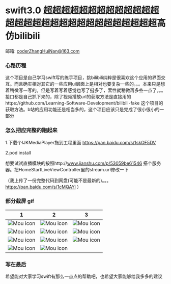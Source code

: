 # swift3.0 超超超超超超超超超超超超超超超超超超超超超超超超超超超超超超高仿bilibili

邮箱: coderZhangHuiNan@163.com

### 心路历程
这个项目是自己学习swift写的练手项目，挑bilibili纯粹是很喜欢这个应用的界面交互。而且确实相对其它的一些应用ui层面上是相对也要复杂一些的。。。本来只是想着稍微写一写的。但是写着写着感觉也写了挺多了，索性就稍微再多些一点了。。。接口都是自己抓下来的，除了视频播放url的获取方法是直接用的https://github.com/Learning-Software-Development/bilibili-fake 这个项目的获取方法。b站的应用功能还是相当多的，这个项目应该只是完成了很小很小的一部分

### 怎么把应完整的跑起来
1.下载个IJKMediaPlayer拖到工程里面 https://pan.baidu.com/s/1skOF5DV 

2.pod install

想要试试直播模块的按照http://www.jianshu.com/p/53059be61546 搭个服务器。把HomeStartLiveViewController里的stream.url修改一下

（我上传了一份完整代码到网盘(可能不是最新的)。。。https://pan.baidu.com/s/1cMQAYi ）

### 部分截屏 gif
1 | 2 | 3
-------------|-------------|-------------
![Mou icon](https://github.com/zhnnnnn/zhnbilibili/blob/master/gifs/gif1.gif) | ![Mou icon](https://github.com/zhnnnnn/zhnbilibili/blob/master/gifs/gif2.gif) | ![Mou icon](https://github.com/zhnnnnn/zhnbilibili/blob/master/gifs/gif3.gif) 
![Mou icon](https://github.com/zhnnnnn/zhnbilibili/blob/master/gifs/gif4.gif) | ![Mou icon](https://github.com/zhnnnnn/zhnbilibili/blob/master/gifs/gif5.gif) | ![Mou icon](https://raw.githubusercontent.com/zhnnnnn/zhnbilibili/master/gifs/IMG_0569.PNG) 
![Mou icon](https://raw.githubusercontent.com/zhnnnnn/zhnbilibili/master/gifs/IMG_0570.PNG) | ![Mou icon](https://raw.githubusercontent.com/zhnnnnn/zhnbilibili/master/gifs/IMG_0571.PNG) | ![Mou icon](https://raw.githubusercontent.com/zhnnnnn/zhnbilibili/master/gifs/IMG_0572.PNG) 
![Mou icon](https://raw.githubusercontent.com/zhnnnnn/zhnbilibili/master/gifs/IMG_0573.PNG) | ![Mou icon](https://raw.githubusercontent.com/zhnnnnn/zhnbilibili/master/gifs/IMG_0575.PNG)

### 写在最后
希望能对大家学习swift有那么一点点的帮助吧，也希望大家能够给我多多的建议
